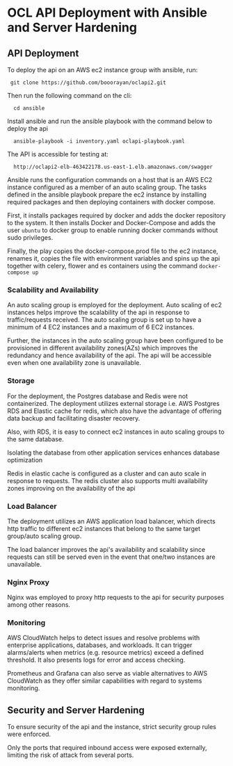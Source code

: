 
# OCL API Deployment with Ansible and Server Hardening
## API Deployment

To deploy the api on an AWS ec2 instance group with ansible, run:
     
     git clone https://github.com/booorayan/oclapi2.git
     
Then run the following command on the cli:

      cd ansible

Install ansible and run the ansible playbook with the command below to deploy the api

      ansible-playbook -i inventory.yaml oclapi-playbook.yaml
The API is accessible for testing at:

      http://oclapi2-elb-463422178.us-east-1.elb.amazonaws.com/swagger
      
Ansible runs the configuration commands on a host that is an AWS EC2 instance configured as a member of an auto scaling group. 
The tasks defined in the ansible playbook prepare the ec2 instance by installing required packages and then deploying containers with docker compose.

First, it installs packages required by docker and adds the docker repository to the system.
It then installs Docker and Docker-Compose and adds the user `ubuntu` to docker group to enable running docker commands without sudo privileges.

Finally, the play copies the docker-compose.prod file to the ec2 instance, renames it, copies the file with environment variables and spins up the api together with celery, flower and es containers using the command `docker-compose up` 


### Scalability and Availability

An auto scaling group is employed for the deployment. Auto scaling of ec2 instances helps improve the scalability of the api in response to traffic/requests received.
The auto scaling group is set up to have a minimum of 4 EC2 instances and a maximum of 6 EC2 instances.

Further, the instances in the auto scaling group have been configured to be provisioned in different availability zones(AZs) which improves the redundancy and hence availability of the api. The api will be accessible even when one availability zone is unavailable.

### Storage 

For the deployment, the Postgres database and Redis were not containerized. 
The deployment utilizes external storage i.e. AWS Postgres RDS and Elastic cache for redis, which also have the advantage of offering data backup and facilitating disaster recovery. 

Also, with RDS, it is easy to connect ec2 instances in auto scaling groups to the same database.

Isolating the database from other application services enhances database optimization

Redis in elastic cache is configured as a cluster and can auto scale in response to requests.
The redis cluster also supports multi availability zones improving on the availability of the api

### Load Balancer

The deployment utilizes an AWS application load balancer, which directs http traffic to different ec2 instances that belong to the same target group/auto scaling group. 

The load balancer improves the api's availability and scalability since requests can still be served even in the event that one/two instances are unavailable.

### Nginx Proxy

Nginx was employed to proxy http requests to the api for security purposes among other reasons.

### Monitoring

AWS CloudWatch helps to detect issues and resolve problems with enterprise applications, databases, and workloads. It can trigger alarms/alerts when metrics (e.g. resource metrics) exceed a defined threshold. It also presents logs for error and access checking.

Prometheus and Grafana can also serve as viable alternatives to AWS CloudWatch as they offer similar capabilities with regard to systems monitoring.

## Security and Server Hardening

To ensure security of the api and the instance, strict security group rules were enforced.

Only the ports that required inbound access were exposed externally, limiting the risk of attack from several ports.

